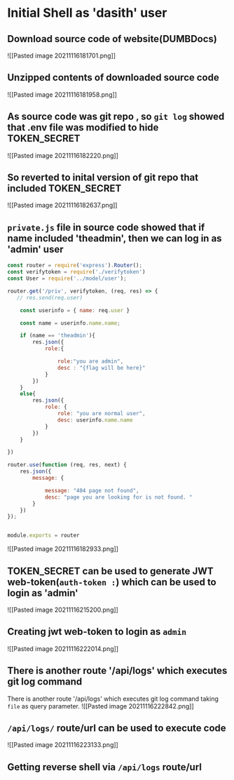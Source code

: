 # Initial Shell as 'dasith' user
## Download source code of website(DUMBDocs)
![[Pasted image 20211116181701.png]]
## Unzipped contents of downloaded source code
![[Pasted image 20211116181958.png]]
## As source code was git repo , so `git log` showed that .env file was modified to hide TOKEN_SECRET
![[Pasted image 20211116182220.png]]
## So reverted to inital version of git repo that included TOKEN_SECRET
![[Pasted image 20211116182637.png]]
## `private.js` file in source code showed that if name included 'theadmin', then we can log in as 'admin' user
```javascript
const router = require('express').Router();
const verifytoken = require('./verifytoken')
const User = require('../model/user');

router.get('/priv', verifytoken, (req, res) => {
   // res.send(req.user)

    const userinfo = { name: req.user }

    const name = userinfo.name.name;

    if (name == 'theadmin'){
        res.json({
            role:{

                role:"you are admin",
                desc : "{flag will be here}"
            }
        })
    }
    else{
        res.json({
            role: {
                role: "you are normal user",
                desc: userinfo.name.name
            }
        })
    }

})

router.use(function (req, res, next) {
    res.json({
        message: {

            message: "404 page not found",
            desc: "page you are looking for is not found. "
        }
    })
});


module.exports = router
```
![[Pasted image 20211116182933.png]]
## TOKEN_SECRET can be used to generate JWT web-token(`auth-token :`) which can be used to login as 'admin'
![[Pasted image 20211116215200.png]]
## Creating jwt web-token to login as `admin`
![[Pasted image 20211116222014.png]]
## There is another route '/api/logs' which executes git log command
There is another route '/api/logs' which executes git log command taking `file` as query parameter.
![[Pasted image 20211116222842.png]]
## `/api/logs/` route/url can be used to execute code 
![[Pasted image 20211116223133.png]]
## Getting reverse shell via `/api/logs` route/url
